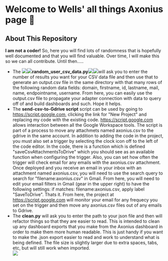 <h1>Welcome to Wells' all things Axonius page 🚀</h1>
<h2>About This Repository</h2>
<b>I am not a coder!</b>  So, here you will find lots of randomness that is hopefully well documented and that you will find valuable.  Over time, I will make this so we can all contribute.  Until then.....

* The ![](https://placehold.co/15x15/FF671F/FF671F.png)![](https://placehold.co/15x15/000000/000000.png)<b>random_user_csv_data.py</b>![](https://placehold.co/15x15/000000/000000.png)![](https://placehold.co/15x15/FF671F/FF671F.png)will ask you to enter the number of results you want for your CSV data file and then use that to generate an output.csv file in the same directory with that many rows of the following random data fields: domain, firstname, id, lastname, mail, name, endpointname, username.  From here, you can easily use the output.csv file to propagate your adapter connection with data to query off of and build dashboards and such.  Hope it helps.  
* The <b>send-csv-to-Gdrive script</b> script can be used by going to https://script.google.com, clicking the link for "New Project" and replacing my code with the existing code. https://script.google.com allows interaction between all the Google Workspace tools.  The script is part of a process to move any attachmets named axonius.csv to the gdrive in the same account. In addition to adding the code in the project, you must also set a trigger by selecting the clock icon off to the left of the code editor.  In the code, there is a function which is defined "saveCsvAttachmentsToDrive" which you should see as an available function when configuring the trigger.  Also, you can set how often the trigger will check email for any emails with the axonius.csv attachment.  Once deployed and you receive an email in your inbox with an attachment named axonius.csv, you will need to use the search query to search for "filename:axonius.csv" in Gmail.  From here, you will need to edit your email filters in Gmail (gear in the upper right) to have the following settings: if matches: filename:axonius.csv, apply label "SaveToDrive".  Thats it.  From here, the project at https://script.google.com will monitor your email for any frequecy you set on the trigger and then move any axonius.csv files out of any emails to Gdrive. 
* The <b>clean.py</b> will ask you to enter the path to your json file and then will refactor things so that they are easier to read.  This is intended to clean up any dashboard exports that you make from the Axonius dashboard in order to make them more human readable.  This is just handy if you want to make the .json export easier to read and work to understand what is being defined.  The file size is slightly larger due to extra spaces, tabs, etc, but will still work when imported.  
![](https://placehold.co/15x15/FF671F/FF671F.png)
